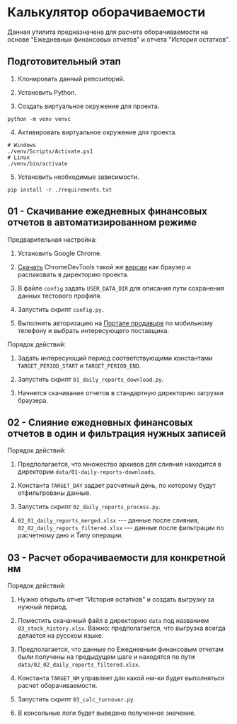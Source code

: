 # Калькулятор оборачиваемости

Данная утилита предназначена для расчета оборачиваемости на основе "Ежедневных финансовых отчетов" и отчета "История остатков".

## Подготовительный этап

1) Клонировать данный репозиторий.

2) Установить Python.

3) Создать виртуальное окружение для проекта.

```shell
python -m venv venvс
```

4) Активировать виртуальное окружение для проекта.
```shell
# Windows
./venv/Scripts/Activate.ps1
# Linux 
./venv/bin/activate
```

5) Установить необходимые зависимости.

```shell
pip install -r ./requirements.txt
```

## 01 - Скачивание ежедневных финансовых отчетов в автоматизированном режиме

Предварительная настройка:

1) Установить Google Chrome.

2) [Скачать](https://googlechromelabs.github.io/chrome-for-testing/) ChromeDevTools такой же [версии](chrome://settings/help) как браузер и распаковать в директорию проекта.

3) В файле `config` задать `USER_DATA_DIR` для описания пути сохранения данных тестового профиля.

4) Запустить скрипт `config.py`.

5) Выполнить авторизацию на [Портале продавцов](https://seller.wildberries.ru/) по мобильному телефону и выбрать интересующего поставщика.

Порядок действий:

1) Задать интересующий период соответствующими константами `TARGET_PERIOD_START` и `TARGET_PERIOD_END`.

2) Запустить скрипт `01_daily_reports_download.py`.

3) Начнется скачивание отчетов в стандартную директорию загрузки браузера.

## 02 - Слияние ежедневных финансовых отчетов в один и фильтрация нужных записей

Порядок действий:

1) Предполагается, что множество архивов для слияния находится в директории `data/01-daily-reports-downloads`.

2) Константа `TARGET_DAY` задает расчетный день, по которому будут отфильтрованы данные.

3) Запустить скрипт `02_daily_reports_process.py`.

4) `02_01_daily_reports_merged.xlsx` --- данные после слияния, `02_02_daily_reports_filtered.xlsx` --- данные после фильтрации по расчетному дню и Типу операции.


## 03 - Расчет оборачиваемости для конкретной нм

Порядок действий:

1) Нужно открыть отчет "История остатков" и создать выгрузку за нужный период.

2) Поместить скачанный файл в директорию `data` под названием `03_stock_history.xlsx`. Важно: предполагается, что выгрузка всегда делается на русском языке.

3) Предполагается, что данные по Ежедневным финансовым отчетам были получены на предыдущем шаге и находятся по пути `data/02_02_daily_reports_filtered.xlsx`. 

4) Константа `TARGET_NM` управляет для какой нм-ки будет выполняться расчет оборачиваемости.

5) Запустить скрипт `03_calc_turnover.py`.

5) В консольные логи будет выведено полученное значение.